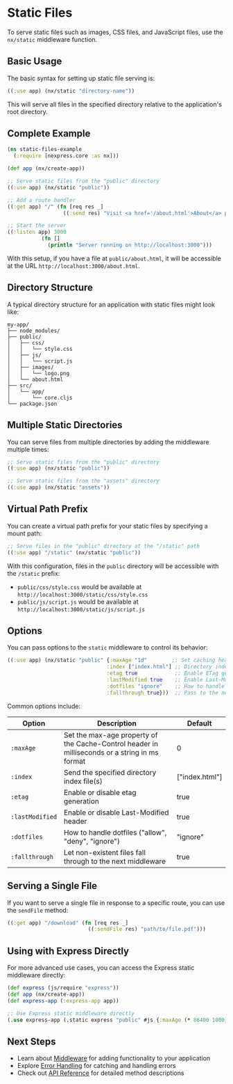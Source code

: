 # Static Files

To serve static files such as images, CSS files, and JavaScript files, use the `nx/static` middleware function.

## Basic Usage

The basic syntax for setting up static file serving is:

```clojure
((:use app) (nx/static "directory-name"))
```

This will serve all files in the specified directory relative to the application's root directory.

## Complete Example

```clojure
(ns static-files-example
  (:require [nexpress.core :as nx]))

(def app (nx/create-app))

;; Serve static files from the "public" directory
((:use app) (nx/static "public"))

;; Add a route handler
((:get app) "/" (fn [req res _]
                  ((:send res) "Visit <a href='/about.html'>About</a> page")))

;; Start the server
((:listen app) 3000
           (fn []
             (println "Server running on http://localhost:3000")))
```

With this setup, if you have a file at `public/about.html`, it will be accessible at the URL `http://localhost:3000/about.html`.

## Directory Structure

A typical directory structure for an application with static files might look like:

```
my-app/
├── node_modules/
├── public/
│   ├── css/
│   │   └── style.css
│   ├── js/
│   │   └── script.js
│   ├── images/
│   │   └── logo.png
│   └── about.html
├── src/
│   └── app/
│       └── core.cljs
└── package.json
```

## Multiple Static Directories

You can serve files from multiple directories by adding the middleware multiple times:

```clojure
;; Serve static files from the "public" directory
((:use app) (nx/static "public"))

;; Serve static files from the "assets" directory
((:use app) (nx/static "assets"))
```

## Virtual Path Prefix

You can create a virtual path prefix for your static files by specifying a mount path:

```clojure
;; Serve files in the "public" directory at the "/static" path
((:use app) "/static" (nx/static "public"))
```

With this configuration, files in the `public` directory will be accessible with the `/static` prefix:

- `public/css/style.css` would be available at `http://localhost:3000/static/css/style.css`
- `public/js/script.js` would be available at `http://localhost:3000/static/js/script.js`

## Options

You can pass options to the `static` middleware to control its behavior:

```clojure
((:use app) (nx/static "public" {:maxAge "1d"        ;; Set caching headers
                                :index ["index.html"] ;; Directory index files
                                :etag true            ;; Enable ETag generation
                                :lastModified true    ;; Enable Last-Modified headers
                                :dotfiles "ignore"    ;; How to handle dotfiles
                                :fallthrough true}))  ;; Pass to the next middleware if the file is not found
```

Common options include:

| Option | Description | Default |
|--------|-------------|---------|
| `:maxAge` | Set the max-age property of the Cache-Control header in milliseconds or a string in ms format | 0 |
| `:index` | Send the specified directory index file(s) | ["index.html"] |
| `:etag` | Enable or disable etag generation | true |
| `:lastModified` | Enable or disable Last-Modified header | true |
| `:dotfiles` | How to handle dotfiles ("allow", "deny", "ignore") | "ignore" |
| `:fallthrough` | Let non-existent files fall through to the next middleware | true |

## Serving a Single File

If you want to serve a single file in response to a specific route, you can use the `sendFile` method:

```clojure
((:get app) "/download" (fn [req res _]
                          ((:sendFile res) "path/to/file.pdf")))
```

## Using with Express Directly

For more advanced use cases, you can access the Express static middleware directly:

```clojure
(def express (js/require "express"))
(def app (nx/create-app))
(def express-app (:express-app app))

;; Use Express static middleware directly
(.use express-app (.static express "public" #js {:maxAge (* 86400 1000)}))
```

## Next Steps

- Learn about [Middleware](middleware.md) for adding functionality to your application
- Explore [Error Handling](error-handling.md) for catching and handling errors
- Check out [API Reference](../api-reference/README.md) for detailed method descriptions
